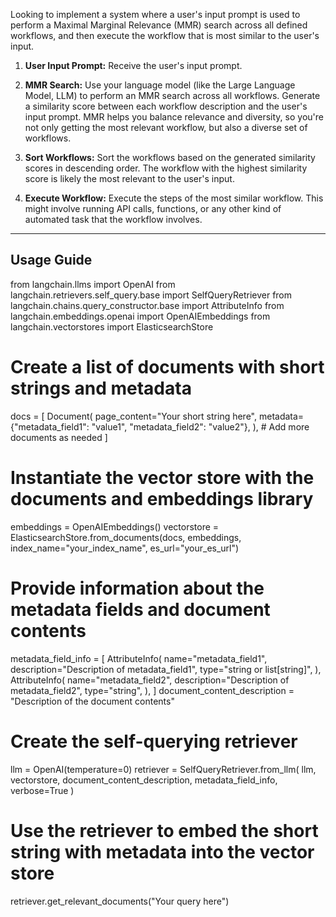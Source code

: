 Looking to implement a system where a user's input prompt is used to perform a Maximal Marginal Relevance (MMR) search across all defined workflows, and then execute the workflow that is most similar to the user's input. 
1. **User Input Prompt:**
   Receive the user's input prompt.

2. **MMR Search:**
   Use your language model (like the Large Language Model, LLM) to perform an MMR search across all workflows. Generate a similarity score between each workflow description and the user's input prompt. MMR helps you balance relevance and diversity, so you're not only getting the most relevant workflow, but also a diverse set of workflows.

3. **Sort Workflows:**
   Sort the workflows based on the generated similarity scores in descending order. The workflow with the highest similarity score is likely the most relevant to the user's input.

4. **Execute Workflow:**
   Execute the steps of the most similar workflow. This might involve running API calls, functions, or any other kind of automated task that the workflow involves.



---
## Usage Guide
from langchain.llms import OpenAI
from langchain.retrievers.self_query.base import SelfQueryRetriever
from langchain.chains.query_constructor.base import AttributeInfo
from langchain.embeddings.openai import OpenAIEmbeddings
from langchain.vectorstores import ElasticsearchStore

# Create a list of documents with short strings and metadata
docs = [
    Document(
        page_content="Your short string here",
        metadata={"metadata_field1": "value1", "metadata_field2": "value2"},
    ),
    # Add more documents as needed
]

# Instantiate the vector store with the documents and embeddings library
embeddings = OpenAIEmbeddings()
vectorstore = ElasticsearchStore.from_documents(docs, embeddings, index_name="your_index_name", es_url="your_es_url")

# Provide information about the metadata fields and document contents
metadata_field_info = [
    AttributeInfo(
        name="metadata_field1",
        description="Description of metadata_field1",
        type="string or list[string]",
    ),
    AttributeInfo(
        name="metadata_field2",
        description="Description of metadata_field2",
        type="string",
    ),
]
document_content_description = "Description of the document contents"

# Create the self-querying retriever
llm = OpenAI(temperature=0)
retriever = SelfQueryRetriever.from_llm(
    llm, vectorstore, document_content_description, metadata_field_info, verbose=True
)

# Use the retriever to embed the short string with metadata into the vector store
retriever.get_relevant_documents("Your query here")